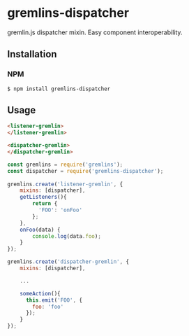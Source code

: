 # gremlins-dispatcher

gremlin.js dispatcher mixin. Easy component interoperability.

## Installation

### NPM

    $ npm install gremlins-dispatcher

## Usage

```html
<listener-gremlin>
</listener-gremlin>

<dispatcher-gremlin>
</dispatcher-gremlin>
```

```js
const gremlins = require('gremlins');
const dispatcher = require('gremlins-dispatcher');
  
gremlins.create('listener-gremlin', {
    mixins: [dispatcher],
    getListeners(){
        return {
          'FOO': 'onFoo'
        };
    },
    onFoo(data) {
        console.log(data.foo);
    }
});  

gremlins.create('dispatcher-gremlin', {
    mixins: [dispatcher],

    ...

    someAction(){
      this.emit('FOO', {
        foo: 'foo'
      });
    }
});
```
